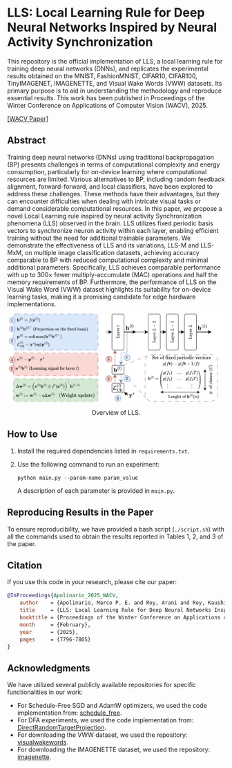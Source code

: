 # LLS: Local Learning Rule for Deep Neural Networks Inspired by Neural Activity Synchronization


This repository is the official implementation of LLS, a local learning rule for training deep neural networks (DNNs), and replicates the experimental results obtained on the MNIST, FashionMNIST, CIFAR10, CIFAR100, TinyIMAGENET, IMAGENETTE, and Visual Wake Words (VWW) datasets. Its primary purpose is to aid in understanding the methodology and reproduce essential results. This work has been published in Proceedings of the Winter Conference on Applications of Computer Vision (WACV), 2025.

[[WACV Paper]](https://openaccess.thecvf.com/content/WACV2025/html/Apolinario_LLS_Local_Learning_Rule_for_Deep_Neural_Networks_Inspired_by_WACV_2025_paper.html)

## Abstract
Training deep neural networks (DNNs) using traditional backpropagation (BP) presents challenges in terms of computational complexity and energy consumption, particularly for on-device learning where computational resources are limited. Various alternatives to BP, including random feedback alignment, forward-forward, and local classifiers, have been explored to address these challenges. These methods have their advantages, but they can encounter difficulties when dealing with intricate visual tasks or demand considerable computational resources. In this paper, we propose a novel Local Learning rule inspired by neural activity Synchronization phenomena (LLS) observed in the brain. LLS utilizes fixed periodic basis vectors to synchronize neuron activity within each layer, enabling efficient training without the need for additional trainable parameters. We demonstrate the effectiveness of LLS and its variations, LLS-M and LLS-MxM, on multiple image classification datasets, achieving accuracy comparable to BP with reduced computational complexity and minimal additional parameters. Specifically, LLS achieves comparable performance with up to $300\times$ fewer multiply-accumulate (MAC) operations and half the memory requirements of BP. Furthermore, the performance of LLS on the Visual Wake Word (VWW) dataset highlights its suitability for on-device learning tasks, making it a promising candidate for edge hardware implementations.

<p align = "center">
<img src = "lls_diagram.png">
</p>
<p align = "center">
Overview of LLS.
</p>

## How to Use

1. Install the required dependencies listed in `requirements.txt`. 
2. Use the following command to run an experiment:

    ```shell
    python main.py --param-name param_value
    ```

    A description of each parameter is provided in `main.py`.

## Reproducing Results in the Paper

To ensure reproducibility, we have provided a bash script (`./script.sh`) with all the commands used to obtain the results reported in Tables 1, 2, and 3 of the paper.

## Citation

If you use this code in your research, please cite our paper:

```bibtex
@InProceedings{Apolinario_2025_WACV,
    author    = {Apolinario, Marco P. E. and Roy, Arani and Roy, Kaushik},
    title     = {LLS: Local Learning Rule for Deep Neural Networks Inspired by Neural Activity Synchronization},
    booktitle = {Proceedings of the Winter Conference on Applications of Computer Vision (WACV)},
    month     = {February},
    year      = {2025},
    pages     = {7796-7805}
}
```


## Acknowledgments

We have utilized several publicly available repositories for specific functionalities in our work:

- For Schedule-Free SGD and AdamW optimizers, we used the code implementation from: [schedule_free](https://github.com/facebookresearch/schedule_free).
- For DFA experiments, we used the code implementation from: [DirectRandomTargetProjection](https://github.com/ChFrenkel/DirectRandomTargetProjection).
- For downloading the VWW dataset, we used the repository: [visualwakewords](https://github.com/Mxbonn/visualwakewords).
- For downloading the IMAGENETTE dataset, we used the repository: [imagenette](https://github.com/fastai/imagenette).
